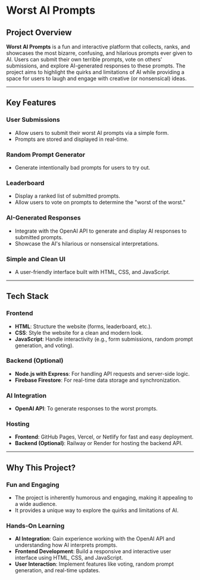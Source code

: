 # Worst AI Prompts

## Project Overview

**Worst AI Prompts** is a fun and interactive platform that collects, ranks, and showcases the most bizarre, confusing, and hilarious prompts ever given to AI. Users can submit their own terrible prompts, vote on others' submissions, and explore AI-generated responses to these prompts. The project aims to highlight the quirks and limitations of AI while providing a space for users to laugh and engage with creative (or nonsensical) ideas.

---

## Key Features

### User Submissions
- Allow users to submit their worst AI prompts via a simple form.
- Prompts are stored and displayed in real-time.

### Random Prompt Generator
- Generate intentionally bad prompts for users to try out.

### Leaderboard
- Display a ranked list of submitted prompts.
- Allow users to vote on prompts to determine the "worst of the worst."

### AI-Generated Responses
- Integrate with the OpenAI API to generate and display AI responses to submitted prompts.
- Showcase the AI's hilarious or nonsensical interpretations.

### Simple and Clean UI
- A user-friendly interface built with HTML, CSS, and JavaScript.

---
## Tech Stack

### Frontend
- **HTML**: Structure the website (forms, leaderboard, etc.).
- **CSS**: Style the website for a clean and modern look.
- **JavaScript**: Handle interactivity (e.g., form submissions, random prompt generation, and voting).

### Backend (Optional)
- **Node.js with Express**: For handling API requests and server-side logic.
- **Firebase Firestore**: For real-time data storage and synchronization.

### AI Integration
- **OpenAI API**: To generate responses to the worst prompts.

### Hosting
- **Frontend**: GitHub Pages, Vercel, or Netlify for fast and easy deployment.
- **Backend (Optional)**: Railway or Render for hosting the backend API.



---

## Why This Project?

### Fun and Engaging
- The project is inherently humorous and engaging, making it appealing to a wide audience.
- It provides a unique way to explore the quirks and limitations of AI.

### Hands-On Learning
- **AI Integration**: Gain experience working with the OpenAI API and understanding how AI interprets prompts.
- **Frontend Development**: Build a responsive and interactive user interface using HTML, CSS, and JavaScript.
- **User Interaction**: Implement features like voting, random prompt generation, and real-time updates.
